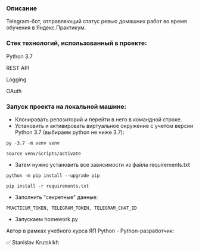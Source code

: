 ### Описание
Telegram-бот, отправляющий статус ревью домашних работ во время обучения в Яндекс.Практикум.

### Стек технологий, использованный в проекте:

Python 3.7

REST API

Logging

OAuth

### Запуск проекта на локальной машине:
- Клонировать репозиторий и перейти в него в командной строке.
- Установить и активировать виртуальное окружение c учетом версии Python 3.7 (выбираем python не ниже 3.7):

```py -3.7 -m venv venv```

```source venv/Scripts/activate```
- Затем нужно установить все зависимости из файла requirements.txt

```python -m pip install --upgrade pip```

```pip install -r requirements.txt```
- Заполнить "секретные" данные:

```PRACTICUM_TOKEN, TELEGRAM_TOKEN, TELEGRAM_CHAT_ID```
- Запускаем homework.py


Автор в рамках учебного курса ЯП Python - Python-разработчик:

✅ Stanislav Krutskikh
